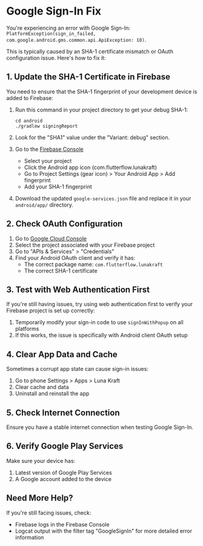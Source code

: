 # Google Sign-In Fix

You're experiencing an error with Google Sign-In: `PlatformException(sign_in_failed, com.google.android.gms.common.api.ApiException: 10)`. 

This is typically caused by an SHA-1 certificate mismatch or OAuth configuration issue. Here's how to fix it:

## 1. Update the SHA-1 Certificate in Firebase

You need to ensure that the SHA-1 fingerprint of your development device is added to Firebase:

1. Run this command in your project directory to get your debug SHA-1:
   ```
   cd android
   ./gradlew signingReport
   ```
   
2. Look for the "SHA1" value under the "Variant: debug" section.

3. Go to the [Firebase Console](https://console.firebase.google.com/)
   - Select your project
   - Click the Android app icon (com.flutterflow.lunakraft)
   - Go to Project Settings (gear icon) > Your Android App > Add fingerprint
   - Add your SHA-1 fingerprint

4. Download the updated `google-services.json` file and replace it in your `android/app/` directory.

## 2. Check OAuth Configuration

1. Go to [Google Cloud Console](https://console.cloud.google.com/)
2. Select the project associated with your Firebase project
3. Go to "APIs & Services" > "Credentials"
4. Find your Android OAuth client and verify it has:
   - The correct package name: `com.flutterflow.lunakraft`
   - The correct SHA-1 certificate

## 3. Test with Web Authentication First

If you're still having issues, try using web authentication first to verify your Firebase project is set up correctly:
1. Temporarily modify your sign-in code to use `signInWithPopup` on all platforms
2. If this works, the issue is specifically with Android client OAuth setup

## 4. Clear App Data and Cache

Sometimes a corrupt app state can cause sign-in issues:
1. Go to phone Settings > Apps > Luna Kraft
2. Clear cache and data
3. Uninstall and reinstall the app

## 5. Check Internet Connection

Ensure you have a stable internet connection when testing Google Sign-In.

## 6. Verify Google Play Services

Make sure your device has:
1. Latest version of Google Play Services
2. A Google account added to the device

## Need More Help?

If you're still facing issues, check:
- Firebase logs in the Firebase Console
- Logcat output with the filter tag "GoogleSignIn" for more detailed error information 